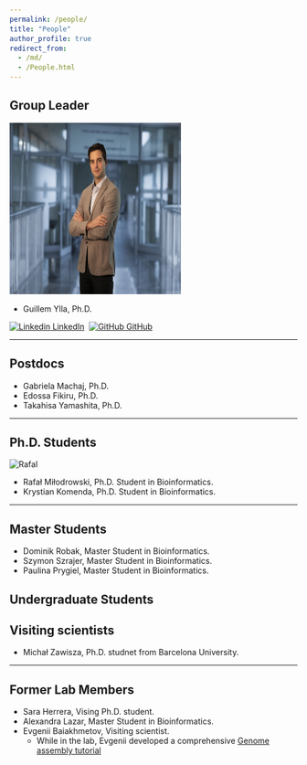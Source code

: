 ```yaml
---
permalink: /people/
title: "People"
author_profile: true
redirect_from: 
  - /md/
  - /People.html
---
```



## Group Leader


<img src="../images/3W5A9340_smal.jpg" alt="Ylla" width="300" height="300"/>

- Guillem Ylla, Ph.D.


[![Linkedin](https://i.stack.imgur.com/gVE0j.png) LinkedIn](https://www.linkedin.com/in/gylla)&nbsp;
[![GitHub](https://i.stack.imgur.com/tskMh.png) GitHub](https://github.com/guillemylla)

---

## Postdocs

- Gabriela Machaj, Ph.D.
- Edossa Fikiru, Ph.D.
- Takahisa Yamashita, Ph.D.


---

## Ph.D. Students

<img src="../images/Rafal_M_squared.png" alt="Rafal" width="200" height="200"/>

- Rafał Miłodrowski, Ph.D. Student in Bioinformatics.
- Krystian Komenda, Ph.D. Student in Bioinformatics.


---

## Master Students

- Dominik Robak, Master Student in Bioinformatics.
- Szymon Szrajer, Master Student in Bioinformatics.
- Paulina Prygiel, Master Student in Bioinformatics.

## Undergraduate Students


## Visiting scientists

- Michał Zawisza, Ph.D. studnet from Barcelona University.


---


## Former Lab Members



- Sara Herrera, Vising Ph.D. student.
- Alexandra Lazar, Master Student in Bioinformatics.
- Evgenii Baiakhmetov,  Visiting scientist.
  * While in the lab, Evgenii developed a comprehensive [Genome assembly tutorial ]( https://niwdoog.github.io/Genome_Assembly_Long_Reads_Hi-C/)

